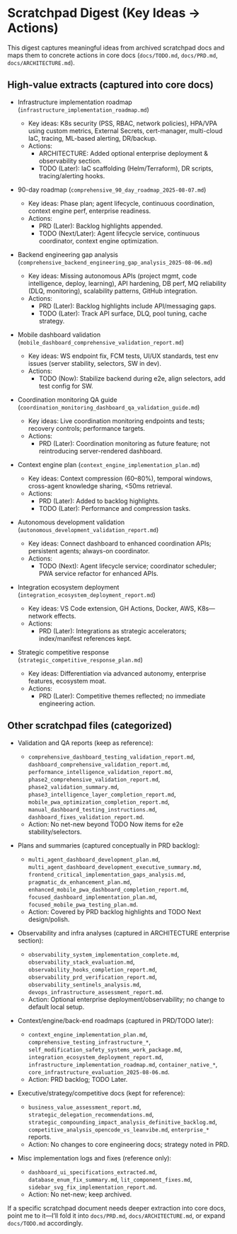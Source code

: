 # Scratchpad Digest (Key Ideas → Actions)

This digest captures meaningful ideas from archived scratchpad docs and maps them to concrete actions in core docs (`docs/TODO.md`, `docs/PRD.md`, `docs/ARCHITECTURE.md`).

## High-value extracts (captured into core docs)

- Infrastructure implementation roadmap (`infrastructure_implementation_roadmap.md`)
  - Key ideas: K8s security (PSS, RBAC, network policies), HPA/VPA using custom metrics, External Secrets, cert-manager, multi-cloud IaC, tracing, ML-based alerting, DR/backup.
  - Actions:
    - ARCHITECTURE: Added optional enterprise deployment & observability section.
    - TODO (Later): IaC scaffolding (Helm/Terraform), DR scripts, tracing/alerting hooks.

- 90-day roadmap (`comprehensive_90_day_roadmap_2025-08-07.md`)
  - Key ideas: Phase plan; agent lifecycle, continuous coordination, context engine perf, enterprise readiness.
  - Actions:
    - PRD (Later): Backlog highlights appended.
    - TODO (Next/Later): Agent lifecycle service, continuous coordinator, context engine optimization.

- Backend engineering gap analysis (`comprehensive_backend_engineering_gap_analysis_2025-08-06.md`)
  - Key ideas: Missing autonomous APIs (project mgmt, code intelligence, deploy, learning), API hardening, DB perf, MQ reliability (DLQ, monitoring), scalability patterns, GitHub integration.
  - Actions:
    - PRD (Later): Backlog highlights include API/messaging gaps.
    - TODO (Later): Track API surface, DLQ, pool tuning, cache strategy.

- Mobile dashboard validation (`mobile_dashboard_comprehensive_validation_report.md`)
  - Key ideas: WS endpoint fix, FCM tests, UI/UX standards, test env issues (server stability, selectors, SW in dev).
  - Actions:
    - TODO (Now): Stabilize backend during e2e, align selectors, add test config for SW.

- Coordination monitoring QA guide (`coordination_monitoring_dashboard_qa_validation_guide.md`)
  - Key ideas: Live coordination monitoring endpoints and tests; recovery controls; performance targets.
  - Actions:
    - PRD (Later): Coordination monitoring as future feature; not reintroducing server-rendered dashboard.

- Context engine plan (`context_engine_implementation_plan.md`)
  - Key ideas: Context compression (60–80%), temporal windows, cross-agent knowledge sharing, <50ms retrieval.
  - Actions:
    - PRD (Later): Added to backlog highlights.
    - TODO (Later): Performance and compression tasks.

- Autonomous development validation (`autonomous_development_validation_report.md`)
  - Key ideas: Connect dashboard to enhanced coordination APIs; persistent agents; always-on coordinator.
  - Actions:
    - TODO (Next): Agent lifecycle service; coordinator scheduler; PWA service refactor for enhanced APIs.

- Integration ecosystem deployment (`integration_ecosystem_deployment_report.md`)
  - Key ideas: VS Code extension, GH Actions, Docker, AWS, K8s—network effects.
  - Actions:
    - PRD (Later): Integrations as strategic accelerators; index/manifest references kept.

- Strategic competitive response (`strategic_competitive_response_plan.md`)
  - Key ideas: Differentiation via advanced autonomy, enterprise features, ecosystem moat.
  - Actions:
    - PRD (Later): Competitive themes reflected; no immediate engineering action.

## Other scratchpad files (categorized)

- Validation and QA reports (keep as reference):
  - `comprehensive_dashboard_testing_validation_report.md`, `dashboard_comprehensive_validation_report.md`, `performance_intelligence_validation_report.md`, `phase2_comprehensive_validation_report.md`, `phase2_validation_summary.md`, `phase3_intelligence_layer_completion_report.md`, `mobile_pwa_optimization_completion_report.md`, `manual_dashboard_testing_instructions.md`, `dashboard_fixes_validation_report.md`.
  - Action: No net-new beyond TODO Now items for e2e stability/selectors.

- Plans and summaries (captured conceptually in PRD backlog):
  - `multi_agent_dashboard_development_plan.md`, `multi_agent_dashboard_development_executive_summary.md`, `frontend_critical_implementation_gaps_analysis.md`, `pragmatic_dx_enhancement_plan.md`, `enhanced_mobile_pwa_dashboard_completion_report.md`, `focused_dashboard_implementation_plan.md`, `focused_mobile_pwa_testing_plan.md`.
  - Action: Covered by PRD backlog highlights and TODO Next design/polish.

- Observability and infra analyses (captured in ARCHITECTURE enterprise section):
  - `observability_system_implementation_complete.md`, `observability_stack_evaluation.md`, `observability_hooks_completion_report.md`, `observability_prd_verification_report.md`, `observability_sentinels_analysis.md`, `devops_infrastructure_assessment_report.md`.
  - Action: Optional enterprise deployment/observability; no change to default local setup.

- Context/engine/back-end roadmaps (captured in PRD/TODO later):
  - `context_engine_implementation_plan.md`, `comprehensive_testing_infrastructure_*`, `self_modification_safety_systems_work_package.md`, `integration_ecosystem_deployment_report.md`, `infrastructure_implementation_roadmap.md`, `container_native_*`, `core_infrastructure_evaluation_2025-08-06.md`.
  - Action: PRD backlog; TODO Later.

- Executive/strategy/competitive docs (kept for reference):
  - `business_value_assessment_report.md`, `strategic_delegation_recommendations.md`, `strategic_compounding_impact_analysis_definitive_backlog.md`, `competitive_analysis_opencode_vs_leanvibe.md`, `enterprise_*` reports.
  - Action: No changes to core engineering docs; strategy noted in PRD.

- Misc implementation logs and fixes (reference only):
  - `dashboard_ui_specifications_extracted.md`, `database_enum_fix_summary.md`, `lit_component_fixes.md`, `sidebar_svg_fix_implementation_report.md`.
  - Action: No net-new; keep archived.

If a specific scratchpad document needs deeper extraction into core docs, point me to it—I’ll fold it into `docs/PRD.md`, `docs/ARCHITECTURE.md`, or expand `docs/TODO.md` accordingly.
